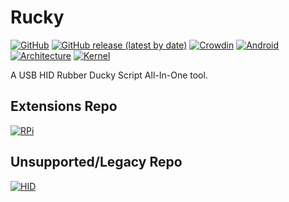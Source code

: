 # Rucky 
[![GitHub](https://img.shields.io/github/license/mayankmetha/Rucky)](https://github.com/mayankmetha/Rucky/blob/master/LICENSE) 
[![GitHub release (latest by date)](https://img.shields.io/github/v/release/mayankmetha/Rucky)](https://github.com/mayankmetha/Rucky/releases/latest) 
[![Crowdin](https://badges.crowdin.net/rucky/localized.svg)](https://mayankmetha.github.io/Rucky/)
[![Android](https://img.shields.io/badge/android-4.4%2B-lightgrey)](https://github.com/mayankmetha/Rucky)
[![Architecture](https://img.shields.io/badge/architecture-Independent-blueviolet)](https://github.com/mayankmetha/Rucky)
[![Kernel](https://img.shields.io/badge/kernel-USB%20HID%20Patch%20Required-red)](https://github.com/mayankmetha/Rucky)

A USB HID Rubber Ducky Script All-In-One tool.

## Extensions Repo

[![RPi](https://img.shields.io/badge/Raspberry%20Pi-0%20W-maroon)](https://github.com/mayankmetha/Rucky-Ext-RPi)

## Unsupported/Legacy Repo

[![HID](https://img.shields.io/badge/1-Legacy%20HID-lightgreen)](https://github.com/mayankmetha/Rucky-Legacy-HID)
